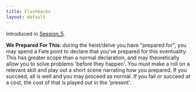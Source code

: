 ```yaml
---
title: Flashbacks
layout: default
---
```


Introduced in [Session_5](FATE_in_the_BAWG/session_notes/Arc_1/Scenario_1/2025_06_29_Session5_The_Delve_Begins.html).

**We Prepared For This**: during the heist/delve you have "prepared for", you may spend a Fate point to declare that you've prepared for this eventuality. This has greater scope than a normal declaration, and may theoretically allow you to solve problems 'before they happen'. You must make a roll on a relevant skill and play out a short scene narrating how you prepared. If you succeed, all is well and you may proceed as normal. If you fail or succeed at a cost, the cost of that is played out in the 'present'.